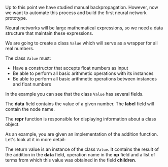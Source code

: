 Up to this point we have studied manual backpropagation. However, now we want to automate this process and build the first neural network prototype. 

Neural networks will be large mathematical expressions, so we need a data structure that maintain these expressions. 

We are going to create a class `Value` which will serve as a wrapper for all real numbers.

The class `Value` must:
 - Have a constructor that accepts float numbers as input
 - Be able to perform all basic arithmetic operations with its instances
 - Be able to perform all basic arithmetic operations between instances and float numbers

In the example you can see that the class `Value` has several fields.

The **data** field contains the value of a given number. The **label** field will contain the node name. 

The **repr** function is responsible for displaying information about a class object. 

As an example, you are given an implementation of the addition function. Let's look at it in more detail:

The return value is an instance of the class `Value`. 
It contains the result of the addition in the **data** field,
operation name in the **op** field and a list of terms from which this value was obtained
in the field **children**.
